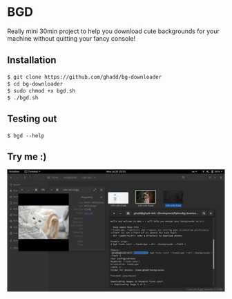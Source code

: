 # BGD

Really mini 30min project to help you download cute backgrounds for your machine without quitting your fancy console!

## Installation 
```
$ git clone https://github.com/ghadd/bg-downloader
$ cd bg-downloader
$ sudo chmod +x bgd.sh
$ ./bgd.sh
```

## Testing out
```
$ bgd --help
```

## Try me :)
![demo](demo.png)